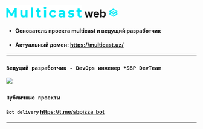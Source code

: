 # <img src="static/img/2.png" width="200"> **web** <img src="static/img/0.png" width="25">

* #### Основатель проекта **multicast** и ведущий разработчик
* #### Актуальный домен: https://multicast.uz/
____

### `Ведущий разработчик - DevOps инженер *SBP DevTeam`

<img src="static/img/baner.png" width="416">

### `Публичные проекты`

#### `Bot delivery` https://t.me/sbpizza_bot

____
